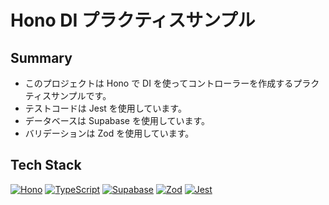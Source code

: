 # Hono DI プラクティスサンプル

## Summary

- このプロジェクトは Hono で DI を使ってコントローラーを作成するプラクティスサンプルです。
- テストコードは Jest を使用しています。
- データベースは Supabase を使用しています。
- バリデーションは Zod を使用しています。

## Tech Stack

[![Hono](https://img.shields.io/badge/Hono-000000?style=for-the-badge&logo=hono&logoColor=white)](https://hono.dev/)
[![TypeScript](https://img.shields.io/badge/TypeScript-000000?style=for-the-badge&logo=typescript&logoColor=white)](https://www.typescriptlang.org/)
[![Supabase](https://img.shields.io/badge/Supabase-000000?style=for-the-badge&logo=supabase&logoColor=white)](https://supabase.com/)
[![Zod](https://img.shields.io/badge/Zod-000000?style=for-the-badge&logo=zod&logoColor=white)](https://zod.dev/)
[![Jest](https://img.shields.io/badge/Jest-000000?style=for-the-badge&logo=jest&logoColor=white)](https://jestjs.io/)

